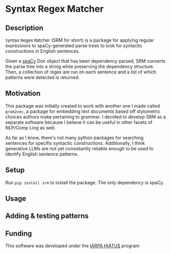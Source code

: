 # Syntax Regex Matcher

## Description

`S`yntax `R`egex `M`atcher (SRM for short) is a package for applying regular expressions to spaCy-generated parse trees to look for syntactic constructions in English sentences. 

Given a [spaCy](https://spacy.io/usage/spacy-101) Doc object that has been dependency parsed, SRM converts the parse tree into a string while preserving the dependency structure. Then, a collection of regex are run on each sentence and a list of which patterns were detected is returned. 

## Motivation

This package was initially created to work with another one I made called `gram2vec`, a package for embedding text documents based off stylometric choices authors make pertaining to grammar. I decided to develop SRM as a separate software because I believe it can be useful in other facets of NLP/Comp Ling as well.

As far as I know, there's not many python packages for searching sentences for specific syntactic constructions. Additionally, I think generative LLMs are not yet consistantly reliable enough to be used to identify English sentence patterns. 

## Setup

Run `pip install srm` to install the package. The only dependency is spaCy.

## Usage

## Adding & testing patterns

## Funding
This software was developed under the [IARPA HIATUS](https://www.iarpa.gov/research-programs/hiatus) program